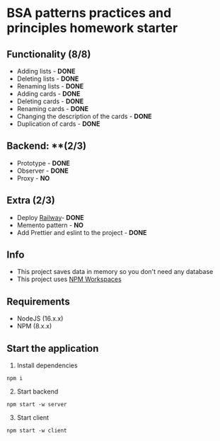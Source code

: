 # BSA patterns practices and principles homework starter

## Functionality **(8/8)**

 - Adding lists - **DONE**
 - Deleting lists - **DONE**
 - Renaming lists - **DONE**
 - Adding cards - **DONE**
 - Deleting cards - **DONE**
 - Renaming cards - **DONE**
 - Changing the description of the cards - **DONE**
 - Duplication of cards - **DONE**

## Backend: **(2/3)

 - Prototype - **DONE**
 - Observer - **DONE**
 - Proxy - **NO**

## Extra **(2/3)**

 - Deploy [Railway](https://frontend-production-039b.up.railway.app/)- **DONE**
 - Memento pattern - **NO**
 - Add Prettier and eslint to the project - **DONE**

## Info

- This project saves data in memory so you don't need any database
- This project uses [NPM Workspaces](https://docs.npmjs.com/cli/v7/using-npm/workspaces)

## Requirements

- NodeJS (16.x.x)
- NPM (8.x.x)

## Start the application

1. Install dependencies

```
npm i
```

2. Start backend

```
npm start -w server
```

3. Start client

```
npm start -w client
```
